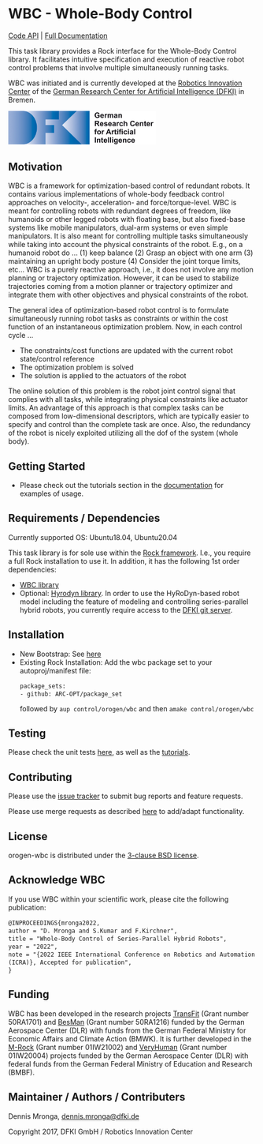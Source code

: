 # WBC - Whole-Body Control

[Code API](https://arc-opt.github.io/orogen-wbc/)  | [Full Documentation](https://arc-opt.github.io/Documentation/)

This task library provides a Rock interface for the Whole-Body Control library. It facilitates intuitive specification and execution of reactive robot control problems that involve multiple simultaneously running tasks. 

WBC was initiated and is currently developed at the [Robotics Innovation Center](http://robotik.dfki-bremen.de/en/startpage.html) of the [German Research Center for Artificial Intelligence (DFKI)](http://www.dfki.de) in Bremen.

<img src="doc/images/DFKI_Logo_e_schrift.jpg" alt="drawing" width="300"/>

## Motivation

WBC is a framework for optimization-based control of redundant robots. It contains various implementations of whole-body feedback control approaches on velocity-, acceleration- and force/torque-level. WBC is meant for controlling robots with redundant degrees of freedom, like humanoids or other legged robots with floating base, but also fixed-base systems like mobile manipulators, dual-arm systems or even simple manipulators. It is also meant for controlling multiple tasks simultaneously while taking into account the physical constraints of the robot. E.g., on a humanoid robot do ... (1) keep balance (2) Grasp an object with one arm (3) maintaining an upright body posture (4) Consider the joint torque limits,  etc... WBC is a purely reactive approach, i.e., it does not involve any motion planning or trajectory optimization. However, it can be used to stabilize trajectories coming from a motion planner or trajectory optimizer and integrate them with other objectives and physical constraints of the robot.


The general idea of optimization-based robot control is to formulate simultaneously running robot tasks as constraints or within the cost function of an instantaneous optimization problem. 
Now, in each control cycle ...

  * The constraints/cost functions are updated with the current robot state/control reference
  * The optimization problem is solved
  * The solution is applied to the actuators of the robot

The online solution of this problem is the robot joint control signal that complies with all tasks, while integrating physical constraints like actuator limits. An advantage of this approach is that complex tasks can be composed from low-dimensional descriptors, which are typically  easier to specify and control than the complete task are once. Also, the redundancy of the robot is nicely exploited utilizing  all the dof of the system (whole body).

## Getting Started

* Please check out the tutorials section in the [documentation](https://arc-opt.github.io/Documentation/) for examples of usage.

## Requirements / Dependencies

Currently supported OS: Ubuntu18.04, Ubuntu20.04

This task library is for sole use within the [Rock framework](https://www.rock-robotics.org/). I.e., you require a full Rock installation to use it. In addition, it has the following 1st order dependencies:

* [WBC library](https://github.com/ARC-OPT/wbc)
* Optional: [Hyrodyn library](https://robotik.dfki-bremen.de/en/research/softwaretools/hyrodyn/). In order to use the HyRoDyn-based robot model including the feature of modeling and controlling series-parallel hybrid robots, you currently require access to the [DFKI git server](https://git.hb.dfki.de/).


## Installation

* New Bootstrap: See [here](https://arc-opt.github.io/Documentation/installation/installation_rock.html)
* Existing Rock Installation: Add the wbc package set to your autoproj/manifest file: 
    ```
    package_sets:
    - github: ARC-OPT/package_set
    ```    
  followed by `aup control/orogen/wbc` and then `amake control/orogen/wbc`

## Testing

Please check the unit tests [here](https://github.com/ARC-OPT/orogen-wbc/tree/master/test), as well as the [tutorials](https://github.com/ARC-OPT/orogen-wbc/tree/master/tutorials/).

## Contributing

Please use the [issue tracker](https://github.com/ARC-OPT/orogen-wbc/issues) to submit bug reports and feature requests.

Please use merge requests as described [here](https://github.com/ARC-OPT/orogen-wbc/blob/master/CONTRIBUTING.md) to add/adapt functionality. 

## License

orogen-wbc is distributed under the [3-clause BSD license](https://opensource.org/licenses/BSD-3-Clause).

## Acknowledge WBC

If you use WBC within your scientific work, please cite the following publication:

```
@INPROCEEDINGS{mronga2022,
author = "D. Mronga and S.Kumar and F.Kirchner",
title = "Whole-Body Control of Series-Parallel Hybrid Robots",
year = "2022",
note = "{2022 IEEE International Conference on Robotics and Automation (ICRA)}, Accepted for publication",
}
```

## Funding

WBC has been developed in the research projects [TransFit](https://robotik.dfki-bremen.de/en/research/projects/transfit/) (Grant number 50RA1701) and [BesMan](https://robotik.dfki-bremen.de/en/research/projects/besman.html) (Grant number 50RA1216) funded by the German Aerospace Center (DLR) with funds from the German	Federal Ministry for Economic Affairs and Climate Action (BMWK). It is further developed in the [M-Rock](https://robotik.dfki-bremen.de/en/research/projects/m-rock/) (Grant number 01IW21002) and [VeryHuman](https://robotik.dfki-bremen.de/en/research/projects/veryhuman/) (Grant number  01IW20004) projects funded by the German Aerospace Center (DLR) with federal funds from the German Federal Ministry of Education and Research (BMBF).

## Maintainer / Authors / Contributers

Dennis Mronga, dennis.mronga@dfki.de

Copyright 2017, DFKI GmbH / Robotics Innovation Center

